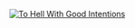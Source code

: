 [![To Hell With Good Intentions](https://img.youtube.com/vi/YbrT-_Ozm2w/0.jpg)](https://www.youtube.com/embed/YbrT-_Ozm2w?vq=hd1080&autoplay=1 "To Hell With Good Intentions")